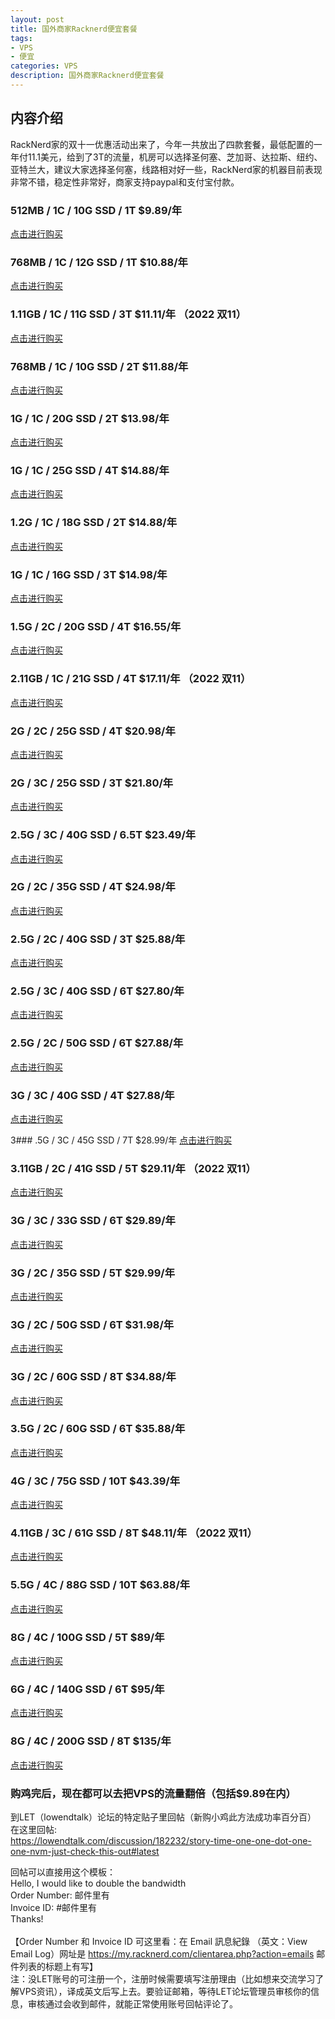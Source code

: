 ```yaml
---
layout: post
title: 国外商家Racknerd便宜套餐
tags:
- VPS
- 便宜
categories: VPS
description: 国外商家Racknerd便宜套餐
---
```


## 内容介绍
RackNerd家的双十一优惠活动出来了，今年一共放出了四款套餐，最低配置的一年付11.1美元，给到了3T的流量，机房可以选择圣何塞、芝加哥、达拉斯、纽约、亚特兰大，建议大家选择圣何塞，线路相对好一些，RackNerd家的机器目前表现非常不错，稳定性非常好，商家支持paypal和支付宝付款。
<!-- more -->

### 512MB  / 1C / 10G SSD / 1T    $9.89/年
[点击进行购买](https://my.racknerd.com/aff.php?aff=5970&pid=620)

### 768MB / 1C / 12G SSD / 1T    $10.88/年
[点击进行购买](https://my.racknerd.com/aff.php?aff=5970&pid=587)

### 1.11GB  / 1C / 11G SSD / 3T    $11.11/年 （2022 双11）
[点击进行购买](https://my.racknerd.com/aff.php?aff=5970&pid=687)

### 768MB / 1C / 10G SSD / 2T    $11.88/年
[点击进行购买](https://my.racknerd.com/aff.php?aff=5970&pid=679)

### 1G / 1C / 20G SSD / 2T    $13.98/年
[点击进行购买](https://my.racknerd.com/aff.php?aff=5970&pid=621)

### 1G / 1C / 25G SSD / 4T    $14.88/年
[点击进行购买](https://my.racknerd.com/aff.php?aff=5970&pid=588)

### 1.2G / 1C / 18G SSD / 2T    $14.88/年
[点击进行购买](https://my.racknerd.com/aff.php?aff=5970&pid=670)

### 1G / 1C / 16G SSD / 3T    $14.98/年
[点击进行购买](https://my.racknerd.com/aff.php?aff=5970&pid=680)

### 1.5G / 2C / 20G SSD / 4T    $16.55/年
[点击进行购买](https://my.racknerd.com/aff.php?aff=5970&pid=135)

### 2.11GB  / 1C / 21G SSD / 4T    $17.11/年 （2022 双11）
[点击进行购买](https://my.racknerd.com/aff.php?aff=5970&pid=688)

### 2G / 2C / 25G SSD / 4T    $20.98/年
[点击进行购买](https://my.racknerd.com/aff.php?aff=5970&pid=681)

### 2G / 3C / 25G SSD / 3T    $21.80/年
[点击进行购买](https://my.racknerd.com/aff.php?aff=5970&pid=58)

### 2.5G / 3C / 40G SSD / 6.5T    $23.49/年
[点击进行购买](https://my.racknerd.com/aff.php?aff=5970&pid=137)

### 2G / 2C / 35G SSD / 4T    $24.98/年
[点击进行购买](https://my.racknerd.com/aff.php?aff=5970&pid=622)

### 2.5G / 2C / 40G SSD / 3T    $25.88/年
[点击进行购买](https://my.racknerd.com/aff.php?aff=5970&pid=671)

### 2.5G / 3C / 40G SSD / 6T    $27.80/年
[点击进行购买](https://my.racknerd.com/aff.php?aff=5970&pid=57)

### 2.5G / 2C / 50G SSD / 6T    $27.88/年
[点击进行购买](https://my.racknerd.com/aff.php?aff=5970&pid=589)

### 3G / 3C / 40G SSD / 4T    $27.88/年
[点击进行购买](https://my.racknerd.com/aff.php?aff=5970&pid=147)

3### .5G / 3C / 45G SSD / 7T    $28.99/年
[点击进行购买](https://my.racknerd.com/aff.php?aff=5970&pid=130)

### 3.11GB  / 2C / 41G SSD / 5T    $29.11/年 （2022 双11）
[点击进行购买](https://my.racknerd.com/aff.php?aff=5970&pid=689)

### 3G / 3C / 33G SSD / 6T    $29.89/年
[点击进行购买](https://my.racknerd.com/aff.php?aff=5970&pid=122)

### 3G / 2C / 35G SSD / 5T    $29.99/年
[点击进行购买](https://my.racknerd.com/aff.php?aff=5970&pid=473)

### 3G / 2C / 50G SSD / 6T    $31.98/年
[点击进行购买](https://my.racknerd.com/aff.php?aff=5970&pid=623)

### 3G / 2C / 60G SSD / 8T    $34.88/年
[点击进行购买](https://my.racknerd.com/aff.php?aff=5970&pid=590)

### 3.5G / 2C / 60G SSD / 6T    $35.88/年
[点击进行购买](https://my.racknerd.com/aff.php?aff=5970&pid=672)

### 4G / 3C / 75G SSD / 10T    $43.39/年
[点击进行购买](https://my.racknerd.com/aff.php?aff=5970&pid=591)

### 4.11GB  / 3C / 61G SSD / 8T    $48.11/年 （2022 双11）
[点击进行购买](https://my.racknerd.com/aff.php?aff=5970&pid=690)

### 5.5G / 4C / 88G SSD / 10T    $63.88/年
[点击进行购买](https://my.racknerd.com/aff.php?aff=5970&pid=254)

### 8G / 4C / 100G SSD / 5T    $89/年
[点击进行购买](https://my.racknerd.com/aff.php?aff=5970&pid=312)

### 6G / 4C / 140G SSD / 6T    $95/年
[点击进行购买](https://my.racknerd.com/aff.php?aff=5970&pid=63)

### 8G / 4C / 200G SSD / 8T    $135/年
[点击进行购买](https://my.racknerd.com/aff.php?aff=5970&pid=64)


### 购鸡完后，现在都可以去把VPS的流量翻倍（包括$9.89在内）

到LET（lowendtalk）论坛的特定贴子里回帖（新购小鸡此方法成功率百分百）<br>
在这里回帖:<br>
https://lowendtalk.com/discussion/182232/story-time-one-one-dot-one-one-nvm-just-check-this-out#latest

回帖可以直接用这个模板：<br>
Hello, I would like to double the bandwidth<br>
Order Number: 邮件里有<br>
Invoice ID: #邮件里有<br>
Thanks!<br>
<br>
【Order Number 和 Invoice ID 可这里看：在 Email 訊息紀錄 （英文：View Email Log）网址是 https://my.racknerd.com/clientarea.php?action=emails  邮件列表的标题上有写】
<br>
注：没LET账号的可注册一个，注册时候需要填写注册理由（比如想来交流学习了解VPS资讯），译成英文后写上去。要验证邮箱，等待LET论坛管理员审核你的信息，审核通过会收到邮件，就能正常使用账号回帖评论了。